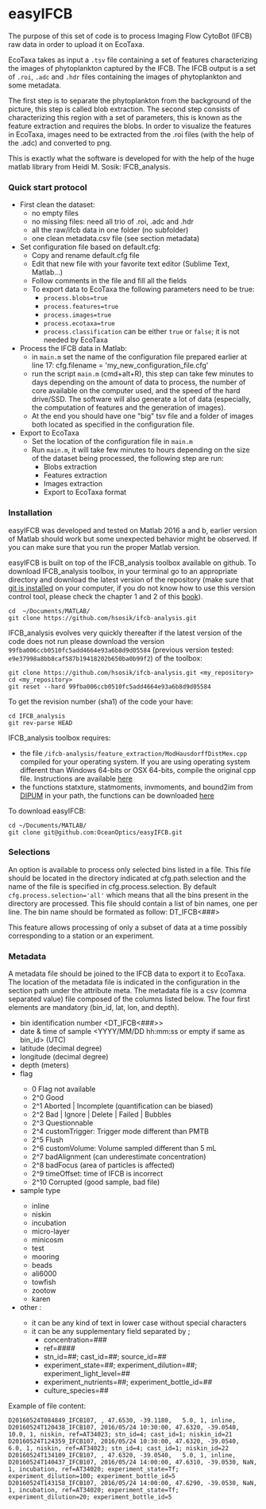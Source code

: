 easyIFCB
========

The purpose of this set of code is to process Imaging Flow CytoBot (IFCB)
raw data in order to upload it on EcoTaxa.

EcoTaxa takes as input a `.tsv` file containing a set of features characterizing
the images of phytoplankton captured by the IFCB. The IFCB output is a set of
`.roi`, `.adc` and `.hdr` files containing the images of phytoplankton
and some metadata.

The first step is to separate the phytoplankton from the background of the picture,
this step is called blob extraction. The second step consists of characterizing
this region with a set of parameters, this is known as the feature extraction
and requires the blobs. In order to visualize the features in EcoTaxa,
images need to be extracted from the .roi files (with the help of the .adc)
and converted to png.

This is exactly what the software is developed for with the help of the
huge matlab library from Heidi M. Sosik: IFCB_analysis.

### Quick start protocol
  - First clean the dataset:
    - no empty files
    - no missing files: need all trio of .roi, .adc and .hdr
    - all the raw/ifcb data in one folder (no subfolder)
    - one clean metadata.csv file (see section metadata)
  - Set configuration file based on default.cfg:
    - Copy and rename default.cfg file
    - Edit that new file with your favorite text editor (Sublime Text, Matlab...)
    - Follow comments in the file and fill all the fields
    - To export data to EcoTaxa the following parameters need to be true:
      - `process.blobs=true`
      - `process.features=true`
      - `process.images=true`
      - `process.ecotaxa=true`
      - `process.classification` can be either `true` or `false`;
          it is not needed by EcoTaxa
  - Process the IFCB data in Matlab:
      - in `main.m` set the name of the configuration file prepared earlier at line 17:
          cfg.filename = 'my_new_configuration_file.cfg'
      - run the script `main.m` (cmd+alt+R), this step can take few
        minutes to days depending on the amount of data to process, the
        number of core available on the computer used, and the speed of
        the hard drive/SSD. The software will also generate a lot of data
        (especially, the computation of features and the generation of images).
      - At the end you should have one "big" tsv file and a folder of images
        both located as specified in the configuration file.
  - Export to EcoTaxa
    - Set the location of the configuration file in `main.m`
    - Run `main.m`, it will take few minutes to hours depending on the size of
    the dataset being processed, the following step are run:
        - Blobs extraction
        - Features extraction
        - Images extraction
        - Export to EcoTaxa format

### Installation
easyIFCB was developed and tested on Matlab 2016 a and b, earlier version
of Matlab should work but some unexpected behavior might be observed.
If you can make sure that you run the proper Matlab version.

easyIFCB is built on top of the IFCB_analysis toolbox available on github.
To download IFCB_analysis toolbox, in your terminal go to an appropriate directory and download
the latest version of the repository (make sure that [git is installed](https://git-scm.com/book/en/v2/Getting-Started-Installing-Git)
on your computer, if you do not know how to use this version control tool,
please check the chapter 1 and 2 of this [book](https://git-scm.com/book/en/v2)).

    cd  ~/Documents/MATLAB/
    git clone https://github.com/hsosik/ifcb-analysis.git

IFCB_analysis evolves very quickly thereafter if the latest version of the
code does not run please download the version `99fba006ccb0510fc5add4664e93a6b8d9d05584`
(previous version tested: `e9e37998a8bb8caf587b19418202b650ba0b99f2`) of the toolbox:

    git clone https://github.com/hsosik/ifcb-analysis.git <my_repository>
    cd <my_repository>
    git reset --hard 99fba006ccb0510fc5add4664e93a6b8d9d05584

To get the revision number (sha1) of the code your have:
  
    cd IFCB_analysis
    git rev-parse HEAD

IFCB_analysis toolbox requires:
  - the file `/ifcb-analysis/feature_extraction/ModHausdorffDistMex.cpp`
  compiled for your operating system. If you are using operating system
  different than Windows 64-bits or OSX 64-bits, compile the original cpp file.
  Instructions are available [here](http://www.mathworks.com/matlabcentral/fileexchange/30108-mex-modified-hausdorff-distance-for-2d-point-sets)
  - the functions statxture, statmoments, invmoments, and bound2im from
  [DIPUM](http://www.imageprocessingplace.com/) in your path, the functions can
  be downloaded [here](http://fourier.eng.hmc.edu/e161/dipum/)

To download easyIFCB:

    cd ~/Documents/MATLAB/
    git clone git@github.com:OceanOptics/easyIFCB.git


### Selections
An option is available to process only selected bins listed in a file.
This file should be located in the directory indicated at
cfg.path.selection and the name of the file is specified in
cfg.process.selection. By default `cfg.process.selection='all'` which
means that all the bins present in the directory are processed. This file
should contain a list of bin names, one per line. The bin name should be
formated as follow: D<YYYYMMDD>T<hhmmss>_IFCB<###>

This feature allows processing of only a subset of data at a time possibly corresponding to a station or an experiment.


### Metadata
A metadata file should be joined to the IFCB data to export it to EcoTaxa.
The location of the metadata file is indicated in the configuration in the
section path under the attribute meta. The metadata file is a csv
(comma separated value) file composed of the columns listed below.
The four first elements are mandatory (bin_id, lat, lon, and depth).

  - bin identification number <D<YYYYMMDD>T<hhmmss>_IFCB<###>>
  - date & time of sample <YYYY/MM/DD hh:mm:ss or empty if same as bin_id> (UTC)
  - latitude <float or NaN> (decimal degree)
  - longitude <float or NaN> (decimal degree)
  - depth <float or NaN> (meters)
  - flag <int>
    - 0    Flag not available
    - 2^0  Good
    - 2^1  Aborted | Incomplete (quantification can be biased)
    - 2^2  Bad | Ignore | Delete | Failed | Bubbles
    - 2^3  Questionnable
    - 2^4  customTrigger: Trigger mode different than PMTB
    - 2^5  Flush
    - 2^6  customVolume: Volume sampled different than 5 mL
    - 2^7  badAlignment (can underestimate concentration)
    - 2^8  badFocus (area of particles is affected)
    - 2^9  timeOffset: time of IFCB is incorrect
    - 2^10 Corrupted (good sample, bad file)
  - sample type <string or empty>
    - inline
    - niskin
    - incubation
    - micro-layer
    - minicosm
    - test
    - mooring
    - beads
    - ali6000
    - towfish
    - zootow
    - karen
  - other <string or empty>:
    - it can be any kind of text in lower case without special characters
    - it can be any supplementary field separated by ;
       - concentration=###
       - ref=####
       - stn_id=##; cast_id=##; source_id=##
       - experiment_state=##; experiment_dilution=##; experiment_light_level=##
       - experiment_nutrients=##; experiment_bottle_id=##
       - culture_species=##

Example of file content:

    D20160524T084849_IFCB107, , 47.6530, -39.1180,   5.0, 1, inline,
    D20160524T120438_IFCB107, 2016/05/24 10:30:00, 47.6320, -39.0540,  10.0, 1, niskin, ref=AT34023; stn_id=4; cast_id=1; niskin_id=21
    D20160524T124359_IFCB107, 2016/05/24 10:30:00, 47.6320, -39.0540,   6.0, 1, niskin, ref=AT34023; stn_id=4; cast_id=1; niskin_id=22
    D20160524T134109_IFCB107, , 47.6320, -39.0540,   5.0, 1, inline,
    D20160524T140437_IFCB107, 2016/05/24 14:00:00, 47.6310, -39.0530, NaN, 1, incubation, ref=AT34020; experiment_state=Tf; experiment_dilution=100; experiment_bottle_id=5
    D20160524T143158_IFCB107, 2016/05/24 14:00:00, 47.6290, -39.0530, NaN, 1, incubation, ref=AT34020; experiment_state=Tf; experiment_dilution=20; experiment_bottle_id=5

